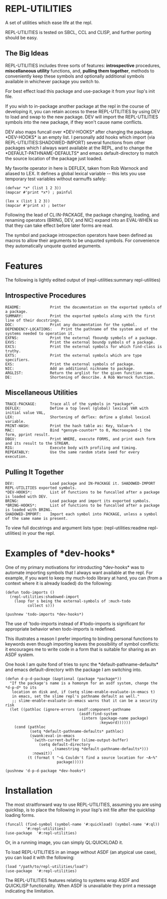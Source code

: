 REPL-UTILITIES 
==============

A set of utilities which ease life at the repl. 

REPL-UTILITIES is tested on SBCL, CCL and CLISP, and further porting should be
easy.

The Big Ideas
-------------

REPL-UTILITIES includes three sorts of features: __introspective__ procedures,
__miscellaneous utility__ functions, and, __pulling them together__, methods to
conveniently keep these symbols and optionally additional symbols available
in whichever package you switch to. 

For best effect load this package and use-package it from your lisp's init file.

If you wish to in-package another package at the repl in the course of
developing it, you can retain access to these REPL-UTILITIES by using DEV
to load and swap to the new package. DEV will import the REPL-UTILITIES
symbols into the new package, if they won't cause name conflicts. 

DEV also maps funcall over \*DEV-HOOKS\* after changing the package. \*DEV-HOOKS\*
is an empty list. I personally add hooks which import (via
REPL-UTILITIES:SHADOWED-IMPORT) several functions from other packages which
I always want available at the REPL, and to change the
\*DEFAULT-PATHNAME-DEFAULTS\* and emacs default-directory to match the source
location of the package just loaded.

My favorite operator in here is DEFLEX, taken from Rob Warnock and aliased
to LEX. It defines a global lexical variable -- this lets you use temporary
test variables without earmuffs safely:

    (defvar *x* (list 1 2 3)) 
    (mapcar #'print *x*) ; painful

    (lex x (list 1 2 3)) 
    (mapcar #'print x) ; better

Following the lead of CL:IN-PACKAGE, the package changing, loading,
and renaming operators (BRING, DEV, and NIC) expand into an EVAL-WHEN so
that they can take effect before later forms are read.

The symbol and package introspection operators have been defined as macros
to allow their arguments to be unquoted symbols. For convenience they
automatically unquote quoted arguments.

Features
========

The following is lightly edited output of
    (repl-utilities:summary repl-utilities)

Introspective Procedures
------------------------

    README:             Print the documentation on the exported symbols of a package.
    SUMMARY:            Print the exported symbols along with the first line of their docstrings.
    DOC:                Print any documentation for the symbol.
    DEPENDENCY-LOCATIONS:    Print the pathname of the system and of the systems needed to operation it.
    EXFNS:              Print the external fboundp symbols of a package.
    EXVS:               Print the external boundp symbols of a package.
    EXCS:               Print the external symbols for which find-class is truthy.
    EXTS:               Print the external symbols which are type specifiers.
    EXS:                Print the external symbols of package.
    NIC:                Add an additional nickname to package.
    ARGLIST:            Return the arglist for the given function name.
    DE:                 Shortening of describe. A Rob Warnock function.

Miscellaneous Utilities
-----------------------

    TRACE-PACKAGE:      Trace all of the symbols in *package*. 
    DEFLEX:             Define a top level (global) lexical VAR with initial value VAL,
    LEX:                Shortening of deflex: define a global lexical variable.
    PRINT-HASH:         Print the hash table as: Key, Value~% 
    MAC:                Bind *gensym-counter* to 0, Macroexpand-1 the form, pprint result.
    DBGV:               Print WHERE, execute FORMS, and print each form and its result to the STREAM.
    RIG:                Execute body with profiling and timing.
    REPEATABLY:         Use the same random state seed for every execution.

Pulling It Together
-------------------

    DEV:                Load package and IN-PACKAGE it. SHADOWED-IMPORT REPL-UTILITIES exported symbols.
    *DEV-HOOKS*:        List of functions to be funcalled after a package is loaded with DEV.
    BRING:              Load package and import its exported symbols.
    *BRING-HOOKS*:      List of functions to be funcalled after a package is loaded with BRING.
    SHADOWED-IMPORT:    Import each symbol into PACKAGE, unless a symbol of the same name is present.

To view full docstrings and argument lists type:
    (repl-utilities:readme repl-utilities)
in your the repl.

Examples of \*dev-hooks\*
=======================

One of my primary motivations for introducting \*dev-hooks\* was to
automate importing symbols that I always want available at the
repl. For example, if you want to keep my much-todo library at hand,
you can (from a context where it is already loaded) do the following:

    (defun todo-imports ()
      (repl-utilities:shadowed-import
        (loop for s being the external-symbols of :much-todo
              collect s)))

    (pushnew 'todo-imports *dev-hooks*)

The use of 'todo-imports instead of #'todo-imports is significant
for appropriate behavior when todo-imports is redefined.

This illustrates a reason I prefer importing to binding personal
functions to keywords even though importing leaves the possibility of
symbol conflicts: it encourages me to write code in a form that is
suitable for sharing as an ASDF system.

One hook I am quite fond of tries to sync the
\*default-pathname-defaults\* and emacs default-directory with the
package I am switching into.

    (defun d-p-d-package (&optional (package *package*))
      "If the package's name is a homonym for an asdf system, change the *d-p-d* to its
       location on disk and, if (setq slime-enable-evaluate-in-emacs t)
       in emacs, set the slime repl's pathname default as well."
       ;; slime-enable-evaluate-in-emacs warns that it can be a security risk
      (let ((pathloc (ignore-errors (asdf:component-pathname
                                     (asdf:find-system
                                      (intern (package-name package)
                                              :keyword))))))
        (cond (pathloc
               (setq *default-pathname-defaults* pathloc)
               (swank:eval-in-emacs
                `(with-current-buffer (slime-output-buffer)
                   (setq default-directory
                         ,(namestring *default-pathname-defaults*)))
                :nowait))
              (t (format t "~& Couldn't find a source location for ~A~%"
                           package)))))

    (pushnew 'd-p-d-package *dev-hooks*)

Installation
============

The most straitforward way to use REPL-UTILITIES, assuming you are
using quicklisp, is to place the following in your lisp's init file
after the quicklisp loading forms.

    (funcall (find-symbol (symbol-name '#:quickload) (symbol-name '#:ql))
             '#:repl-utilities)
    (use-package  '#:repl-utilities)

Or, in a running image, you can simply QL:QUICKLOAD it.

To load REPL-UTILITIES in an image without ASDF (an atypical use
case), you can load it with the following:

    (load "/path/to/repl-utilities/load")
    (use-package  '#:repl-utilities)

The REPL-UTILITIES features relating to systems wrap ASDF and
QUICKLISP functionality. When ASDF is unavailable they print a message
indicating the limitation.
